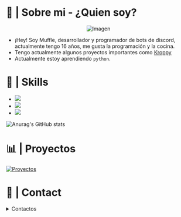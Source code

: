<link rel="stylesheet" href="https://www.w3schools.com/w3css/4/w3.css">


# 🎇 | Sobre mi - ¿Quien soy?
<p align=center><img src="https://readme-typing-svg.herokuapp.com?font=Work+Sans&weight=700&size=35&duration=7000&pause=1000&color=861A8D&width=500&lines=Bienvenidos+a+mi+perfil+%3C3" alt="Imagen"/></p>

- ¡Hey! Soy Muffle, desarrollador y programador de bots de discord, actualmente tengo 16 años, me gusta la programación y la cocina.
- Tengo actualmente algunos proyectos importantes como [Kroppy](https://top.gg/bot/875974356633788436)
- Actualmente estoy aprendiendo `python`.

# 🎃 | Skills 

- <img src="https://progress-bar.dev/60/?title=%F0%9F%8E%9A%EF%B8%8F%20|%20Nextcord%20&width=300&color=ff0000">
- <img src="https://progress-bar.dev/50/?title=%F0%9F%8E%9A%EF%B8%8F%20|%20Html%20&width=300&color=ff0000">
- <img src="https://progress-bar.dev/15/?title=%F0%9F%8E%9A%EF%B8%8F%20|%20Python%20&width=300&color=ff0000">



![Anurag's GitHub stats](https://github-readme-stats.vercel.app/api?username=Muffle2&hide=contribs,prs&theme=highcontrast)

# 📊 | Proyectos

[![Proyectos](https://github-readme-stats.vercel.app/api/pin/?username=Muffle2&repo=Chill-fur)](https://github.com/Muffle2/Chill-fur)

# 🧨 | Contact
<details><summary>Contactos</summary><details><summary>Perfil de discord!</summary><a href="https://discord.com/users/333363893546123264">Link del perfil</a></details>
  <details><summary>Twitter</summary><a href="https://twitter.com/Muffle__">Perfil de twitter</a></details>
